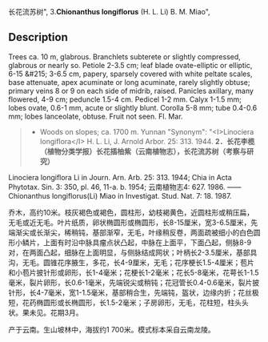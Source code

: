长花流苏树",
3.**Chionanthus longiflorus** (H. L. Li) B. M. Miao",

## Description
Trees ca. 10 m, glabrous. Branchlets subterete or slightly compressed, glabrous or nearly so. Petiole 2-3.5 cm; leaf blade ovate-elliptic or elliptic, 6-15 &amp;#215; 3-6.5 cm, papery, sparsely covered with white peltate scales, base attenuate, apex acuminate or long acuminate, rarely slightly obtuse; primary veins 8 or 9 on each side of midrib, raised. Panicles axillary, many flowered, 4-9 cm; peduncle 1.5-4 cm. Pedicel 1-2 mm. Calyx 1-1.5 mm; lobes ovate, 0.6-1 mm, acute or slightly blunt. Corolla 5-8 mm; tube 0.4-0.6 mm; lobes lanceolate, obtuse. Fruit not seen. Fl. Mar.

> * Woods on slopes; ca. 1700 m. Yunnan
  "Synonym": "&lt;I&gt;Linociera longiflora&lt;/I&gt; H. L. Li, J. Arnold Arbor. 25: 313. 1944.
**2．长花李榄（植物分类学报）长花插柚紫（云南植物志），长花流苏树（考察与研究）**

Linociera longiflora Li in Journ. Arn. Arb. 25: 313. 1944; Chia in Acta Phytotax. Sin. 3: 350, pl. 46, 11-a. b. 1954; 云南植物志4: 627. 1986. ——Chionanthus longiflorus(Li) Miao in Investigat. Stud. Nat. 7: 18. 1987.

乔木，高约10米。枝灰褐色或褐色，圆柱形，幼枝褐黄色，近圆柱形或稍压扁，无毛或近无毛。叶片纸质，卵状椭圆形或椭圆形，长8-15厘米，宽3-6.5厘米，先端渐尖或长渐尖，稀稍钝，基部渐窄，无毛，叶缘稍反卷，两面疏被细小的白色圆形小鳞片，上面有时沿中脉具瘤点状凸起，中脉在上面平，下面凸起，侧脉8-9对，在两面凸起，细脉在上面明显，与侧脉结成网状；叶柄长2-3.5厘米，基部具沟，无毛。圆锥花序腋生，多花，长4-9厘米，无毛；花序梗长1.5-4厘米；苞片和小苞片披针形或卵形，长1-4毫米；花梗长1-2毫米；花长5-8毫米，花萼长1-1.5毫米，裂片卵形，长0.6-1毫米，先端锐尖或稍钝；花冠管长0.4-0.6毫米，裂片披针形，长4-7毫米，宽1-1.5毫米，基部稍合生，先端钝，盔状，边缘内折；花丝极短，花药椭圆形或长椭圆形，长1.5-2毫米；子房卵形，无毛，花柱短，柱头头状。果未见。花期3月。

产于云南。生山坡林中，海拔约1 700米。模式标本采自云南龙陵。
